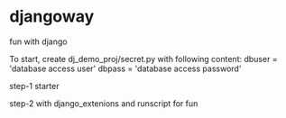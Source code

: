 djangoway
=========

fun with django

To start, create dj_demo_proj/secret.py with following content:
	dbuser = 'database access user'
	dbpass = 'database access password'

step-1
    starter
    
step-2
    with django_extenions and runscript for fun
    
    